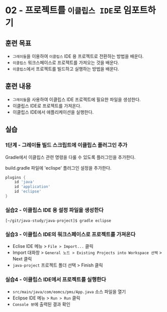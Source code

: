 # 02 - 프로젝트를 `이클립스 IDE`로 임포트하기

## 훈련 목표

- `그레이들`을 이용하여 `이클립스` IDE 용 프로젝트로 전환하는 방법을 배운다.
- `이클립스` 워크스페이스로 프로젝트를 가져오는 것을 배운다.
- `이클립스`에서 프로젝트를 빌드하고 실행하는 방법을 배운다.

## 훈련 내용

- `그레이들`을 사용하여 이클립스 IDE 프로젝트에 필요한 파일을 생성한다.
- 이클립스 IDE로 프로젝트를 가져온다.
- 이클립스 IDE에서 애플리케이션을 실행한다.

## 실습

### 1단계 - 그레이들 빌드 스크립트에 이클립스 플러그인 추가

Gradle에서 이클립스 관련 명령을 다룰 수 있도록 플러그인을 추가한다.

build.gradle 파일에 'eclispe' 플러그인 설정을 추가한다.
```groovy
plugins {
    id 'java'
    id 'application'
    id 'eclipse'
}
```

### 실습2 - 이클립스 IDE 용 설정 파일을 생성한다

```console
[~/git/java-study/java-project]$ gradle eclipse
```

### 실습3 - 이클립스 IDE의 워크스페이스로 프로젝트를 가져온다

- Eclise IDE 메뉴 > `File > Import...` 클릭
- Import 대화창 > `General 노드 > Existing Projects into Workspace 선택` > Next 클릭
- `java-project` 프로젝트 폴더 선택 > Finish 클릭

### 실습4 - 이클립스 IDE에서 프로젝트를 실행한다

- `src/main/java/com/eomcs/pms/App.java` 소스 파일을 열기
- Eclipse IDE 메뉴 > `Run > Run` 클릭
- `Console 뷰`에 출력된 결과 확인
